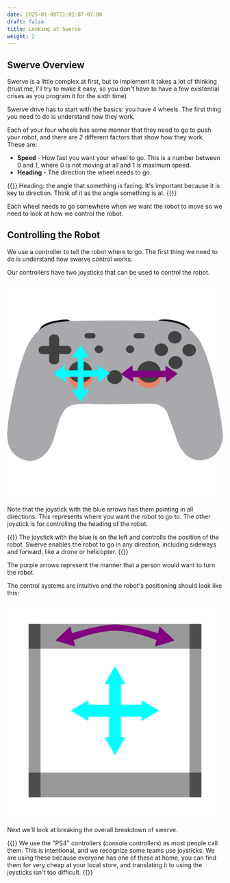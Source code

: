 ```yaml
---
date: 2025-01-08T21:02:07-07:00
draft: false
title: Looking at Swerve
weight: 2
---
```



## Swerve Overview

Swerve is a little complex at first, but to implement it takes a lot of thinking 
(trust me, I'll try to make it easy, so you don't have to have a few existential crises as you program it for the sixth time)

Swerve drive has to start with the basics: you have 4 wheels. The first thing you need to do is understand how they work.

Each of your four wheels has some manner that they need to go to push your robot, and there are *2* different factors that show how they work. These are:

- **Speed** - How fast you want your wheel to go. This is a number between 0 and 1, where 0 is not moving at all and 1 is maximum speed.
- **Heading** - The direction the wheel needs to go.

{{<callout type="info">}}
Heading: the angle that something is facing. It's important because it is key to direction. Think of it as the angle something is at.
{{</callout>}}

Each wheel needs to go somewhere when we want the robot to move so we need to look at how we control the robot.

## Controlling the Robot

We use a controller to tell the robot where to go. The first thing we need to do is understand how swerve control works. 

Our controllers have two joysticks that can be used to control the robot.

![Controller with arrows on image for examples](controllerEdited.png)

Note that the joystick with the blue arrows has them pointing in all directions. This represents where you want the robot to go to.
The other joystick is for controlling the heading of the robot.

{{<callout type="info">}}
The joystick with the blue is on the left and controlls the position of the robot. Swerve enables the robot to go in any direction, 
including sideways and forward, like a drone or helicopter.
{{</callout>}}

The purple arrows represent the manner that a person would want to turn the robot.

The control systems are intuitive and the robot's positioning should look like this:

![Robot with alignment of controls from previous image](robotControlDirections.png)

Next we'll look at breaking the overall breakdown of swerve.


{{<callout emoji="🗒️">}}
We use the "PS4" controllers (console controllers) as most people call them. This is intentional, and we recognize some teams use joysticks.
We are using these because everyone has one of these at home, you can find them for very cheap at your local store,
and translating it to using the joysticks isn't too difficult.
{{</callout>}}


